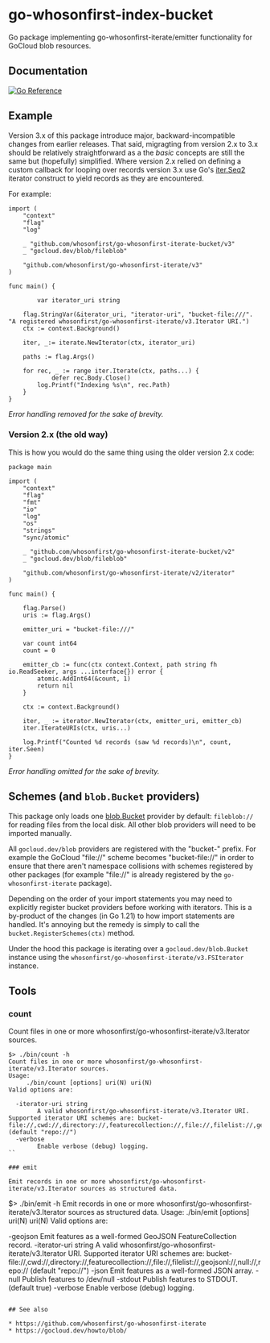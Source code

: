 # go-whosonfirst-index-bucket

Go package implementing go-whosonfirst-iterate/emitter functionality for GoCloud blob resources.

## Documentation

[![Go Reference](https://pkg.go.dev/badge/github.com/whosonfirst/go-whosonfirst-iterate.svg)](https://pkg.go.dev/github.com/whosonfirst/go-whosonfirst-iterate/v3)

## Example

Version 3.x of this package introduce major, backward-incompatible changes from earlier releases. That said, migragting from version 2.x to 3.x should be relatively straightforward as a the _basic_ concepts are still the same but (hopefully) simplified. Where version 2.x relied on defining a custom callback for looping over records version 3.x use Go's [iter.Seq2](https://pkg.go.dev/iter) iterator construct to yield records as they are encountered.

For example:

```
import (
	"context"
	"flag"
	"log"

	_ "github.com/whosonfirst/go-whosonfirst-iterate-bucket/v3"
	_ "gocloud.dev/blob/fileblob"
	
	"github.com/whosonfirst/go-whosonfirst-iterate/v3"
)

func main() {

     	var iterator_uri string

	flag.StringVar(&iterator_uri, "iterator-uri", "bucket-file:///". "A registered whosonfirst/go-whosonfirst-iterate/v3.Iterator URI.")
	ctx := context.Background()
	
	iter, _:= iterate.NewIterator(ctx, iterator_uri)

	paths := flag.Args()
	
	for rec, _ := range iter.Iterate(ctx, paths...) {
	    	defer rec.Body.Close()
		log.Printf("Indexing %s\n", rec.Path)
	}
}
```

_Error handling removed for the sake of brevity._

### Version 2.x (the old way)

This is how you would do the same thing using the older version 2.x code:

```
package main

import (
	"context"
	"flag"
	"fmt"
	"io"
	"log"
	"os"
	"strings"
	"sync/atomic"

	_ "github.com/whosonfirst/go-whosonfirst-iterate-bucket/v2"
	_ "gocloud.dev/blob/fileblob"
	
	"github.com/whosonfirst/go-whosonfirst-iterate/v2/iterator"
)

func main() {

	flag.Parse()
	uris := flag.Args()
	
	emitter_uri = "bucket-file:///"

	var count int64
	count = 0

	emitter_cb := func(ctx context.Context, path string fh io.ReadSeeker, args ...interface{}) error {
		atomic.AddInt64(&count, 1)
		return nil
	}

	ctx := context.Background()

	iter, _ := iterator.NewIterator(ctx, emitter_uri, emitter_cb)
	iter.IterateURIs(ctx, uris...)

	log.Printf("Counted %d records (saw %d records)\n", count, iter.Seen)
}
```

_Error handling omitted for the sake of brevity._

## Schemes (and `blob.Bucket` providers)

This package only loads one [blob.Bucket](https://gocloud.dev/howto/blob/) provider by default: `fileblob://` for reading files from the local disk. All other blob providers will need to be imported manually.

All `gocloud.dev/blob` providers are registered with the "bucket-" prefix. For example the GoCloud "file://" scheme becomes "bucket-file://" in order to ensure that there aren't namespace collisions with schemes registered by other packages (for example "file://" is already registered by the `go-whosonfirst-iterate` package).

Depending on the order of your import statements you may need to explicitly register bucket providers before working with iterators. This is a by-product of the changes (in Go 1.21) to how import statements are handled. It's annoying but the remedy is simply to call the `bucket.RegisterSchemes(ctx)` method.

Under the hood this package is iterating over a `gocloud.dev/blob.Bucket` instance using the `whosonfirst/go-whosonfirst-iterate/v3.FSIterator` instance.

## Tools

### count

Count files in one or more whosonfirst/go-whosonfirst-iterate/v3.Iterator sources.

```
$> ./bin/count -h
Count files in one or more whosonfirst/go-whosonfirst-iterate/v3.Iterator sources.
Usage:
	 ./bin/count [options] uri(N) uri(N)
Valid options are:

  -iterator-uri string
    	A valid whosonfirst/go-whosonfirst-iterate/v3.Iterator URI. Supported iterator URI schemes are: bucket-file://,cwd://,directory://,featurecollection://,file://,filelist://,geojsonl://,null://,repo:// (default "repo://")
  -verbose
    	Enable verbose (debug) logging.
``

### emit

Emit records in one or more whosonfirst/go-whosonfirst-iterate/v3.Iterator sources as structured data.

```
$> ./bin/emit -h
Emit records in one or more whosonfirst/go-whosonfirst-iterate/v3.Iterator sources as structured data.
Usage:
	 ./bin/emit [options] uri(N) uri(N)
Valid options are:

  -geojson
    	Emit features as a well-formed GeoJSON FeatureCollection record.
  -iterator-uri string
    	A valid whosonfirst/go-whosonfirst-iterate/v3.Iterator URI. Supported iterator URI schemes are: bucket-file://,cwd://,directory://,featurecollection://,file://,filelist://,geojsonl://,null://,repo:// (default "repo://")
  -json
    	Emit features as a well-formed JSON array.
  -null
    	Publish features to /dev/null
  -stdout
    	Publish features to STDOUT. (default true)
  -verbose
    	Enable verbose (debug) logging.
```	

## See also

* https://github.com/whosonfirst/go-whosonfirst-iterate
* https://gocloud.dev/howto/blob/